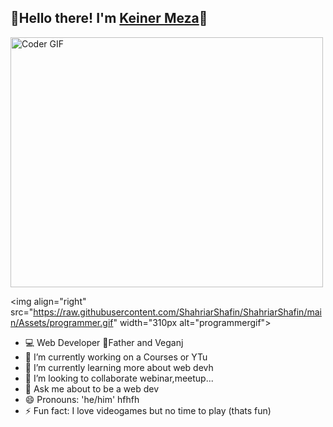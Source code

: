 
## 👋Hello there! I'm [Keiner Meza][website]👦

<img src="https://media.giphy.com/media/SWoSkN6DxTszqIKEqv/giphy.gif" alt="Coder GIF" width="500" height="400">

<img align="right" src="https://raw.githubusercontent.com/ShahriarShafin/ShahriarShafin/main/Assets/programmer.gif" width="310px alt="programmergif">

- 💻 Web Developer 🌱Father and Veganj 
- 🔭 I’m currently working on a Courses or YTu
- 🌱 I’m currently learning more about web devh
- 👯 I’m looking to collaborate webinar,meetup...
- 💬 Ask me about to be a web dev
- 😄 Pronouns: 'he/him' hfhfh
- ⚡ Fun fact: I love videogames but no time to play (thats fun)

<!--Link-->
[website]: https://www.facebook.com/Keinermeza2004